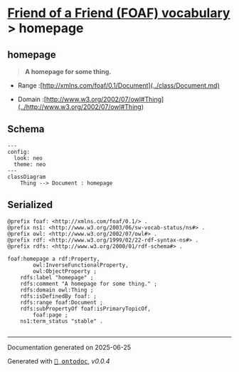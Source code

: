 # [Friend of a Friend (FOAF) vocabulary](../homepage.md) > homepage
<a name="homepage"></a>
## homepage

> **A homepage for some thing.**


- Range :[http://xmlns.com/foaf/0.1/Document](../class/Document.md)

- Domain :[http://www.w3.org/2002/07/owl#Thing](../<http://www.w3.org/2002/07/owl#Thing>)

## Schema

```mermaid
---
config:
  look: neo
  theme: neo
---
classDiagram
    Thing --> Document : homepage
```

## Serialized

```ttl
@prefix foaf: <http://xmlns.com/foaf/0.1/> .
@prefix ns1: <http://www.w3.org/2003/06/sw-vocab-status/ns#> .
@prefix owl: <http://www.w3.org/2002/07/owl#> .
@prefix rdf: <http://www.w3.org/1999/02/22-rdf-syntax-ns#> .
@prefix rdfs: <http://www.w3.org/2000/01/rdf-schema#> .

foaf:homepage a rdf:Property,
        owl:InverseFunctionalProperty,
        owl:ObjectProperty ;
    rdfs:label "homepage" ;
    rdfs:comment "A homepage for some thing." ;
    rdfs:domain owl:Thing ;
    rdfs:isDefinedBy foaf: ;
    rdfs:range foaf:Document ;
    rdfs:subPropertyOf foaf:isPrimaryTopicOf,
        foaf:page ;
    ns1:term_status "stable" .


```

---

Documentation generated on 2025-06-25

Generated with <kbd>[📑 ontodoc](https://github.com/StephaneBranly/ontodoc)</kbd>, *v0.0.4*